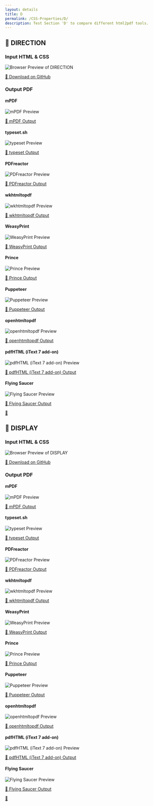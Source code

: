```yaml
---
layout: details
title: D
permalink: /CSS-Properties/D/
description: Test Section 'D' to compare different html2pdf tools.
---
```




## 🔬 DIRECTION

### Input HTML & CSS

<div class="browser-mockup with-url">
    <div>
        <img src="/{{ page.path }}/../browser_screenshot__html_CSS_Properties_D_direction.html.pdf.png" alt="Browser Preview of DIRECTION" />
    </div>
</div>
<p>
    <a href="https://raw.githubusercontent.com/azettl/compare.html2pdf.tools/master//html/CSS%20Properties/D/direction.html" target="_blank" rel="noopener">📄 Download on GitHub</a>
</p>

### Output PDF

<div class="details-boxes">
    <div>
        <h4>mPDF</h4>
        <img src="/{{ page.path }}/../mpdf__html_CSS_Properties_D_direction.html.png" alt="mPDF Preview" />
        <p>
            <a href="/{{ page.path }}/../mpdf__html_CSS_Properties_D_direction.html.pdf" target="_blank">📕 mPDF Output</a>
        </p>
    </div>
    <div>
        <h4>typeset.sh</h4>
        <img src="/{{ page.path }}/../typeset__html_CSS_Properties_D_direction.html.png" alt="typeset Preview" />
        <p>
            <a href="/{{ page.path }}/../typeset__html_CSS_Properties_D_direction.html.pdf" target="_blank">📕 typeset Output</a>
        </p>
    </div>
    <div>
        <h4>PDFreactor</h4>
        <img src="/{{ page.path }}/../pdfreactor__html_CSS_Properties_D_direction.html.png" alt="PDFreactor Preview" />
        <p>
            <a href="/{{ page.path }}/../pdfreactor__html_CSS_Properties_D_direction.html.pdf" target="_blank">📕 PDFreactor Output</a>
        </p>
    </div>
    <div>
        <h4>wkhtmltopdf</h4>
        <img src="/{{ page.path }}/../wkhtmltopdf__html_CSS_Properties_D_direction.html.png" alt="wkhtmltopdf Preview" />
        <p>
            <a href="/{{ page.path }}/../wkhtmltopdf__html_CSS_Properties_D_direction.html.pdf" target="_blank">📕 wkhtmltopdf Output</a>
        </p>
    </div>
    <div>
        <h4>WeasyPrint</h4>
        <img src="/{{ page.path }}/../weasyprint__html_CSS_Properties_D_direction.html.png" alt="WeasyPrint Preview" />
        <p>
            <a href="/{{ page.path }}/../weasyprint__html_CSS_Properties_D_direction.html.pdf" target="_blank">📕 WeasyPrint Output</a>
        </p>
    </div>
    <div>
        <h4>Prince</h4>
        <img src="/{{ page.path }}/../princexml__html_CSS_Properties_D_direction.html.png" alt="Prince Preview" />
        <p>
            <a href="/{{ page.path }}/../princexml__html_CSS_Properties_D_direction.html.pdf" target="_blank">📕 Prince Output</a>
        </p>
    </div>
    <div>
        <h4>Puppeteer</h4>
        <img src="/{{ page.path }}/../puppeteer__html_CSS_Properties_D_direction.html.png" alt="Puppeteer Preview" />
        <p>
            <a href="/{{ page.path }}/../puppeteer__html_CSS_Properties_D_direction.html.pdf" target="_blank">📕 Puppeteer Output</a>
        </p>
    </div>
    <div>
        <h4>openhtmltopdf</h4>
        <img src="/{{ page.path }}/../openhtmltopdf__html_CSS_Properties_D_direction.html.png" alt="openhtmltopdf Preview" />
        <p>
            <a href="/{{ page.path }}/../openhtmltopdf__html_CSS_Properties_D_direction.html.pdf" target="_blank">📕 openhtmltopdf Output</a>
        </p>
    </div>
    <div>
        <h4>pdfHTML (iText 7 add-on)</h4>
        <img src="/{{ page.path }}/../itextpdfhtml__html_CSS_Properties_D_direction.html.png" alt="pdfHTML (iText 7 add-on) Preview" />
        <p>
            <a href="/{{ page.path }}/../itextpdfhtml__html_CSS_Properties_D_direction.html.pdf" target="_blank">📕 pdfHTML (iText 7 add-on) Output</a>
        </p>
    </div>
    <div>
        <h4>Flying Saucer</h4>
        <img src="/{{ page.path }}/../flyingsaucer__html_CSS_Properties_D_direction.html.png" alt="Flying Saucer Preview" />
        <p>
            <a href="/{{ page.path }}/../flyingsaucer__html_CSS_Properties_D_direction.html.pdf" target="_blank">📕 Flying Saucer Output</a>
        </p>
    </div>
</div>

<a href="#top" class="rocket-outer">
    <span class="rocket">🚀</span>
</a>

## 🔬 DISPLAY

### Input HTML & CSS

<div class="browser-mockup with-url">
    <div>
        <img src="/{{ page.path }}/../browser_screenshot__html_CSS_Properties_D_display.html.pdf.png" alt="Browser Preview of DISPLAY" />
    </div>
</div>
<p>
    <a href="https://raw.githubusercontent.com/azettl/compare.html2pdf.tools/master//html/CSS%20Properties/D/display.html" target="_blank" rel="noopener">📄 Download on GitHub</a>
</p>

### Output PDF

<div class="details-boxes">
    <div>
        <h4>mPDF</h4>
        <img src="/{{ page.path }}/../mpdf__html_CSS_Properties_D_display.html.png" alt="mPDF Preview" />
        <p>
            <a href="/{{ page.path }}/../mpdf__html_CSS_Properties_D_display.html.pdf" target="_blank">📕 mPDF Output</a>
        </p>
    </div>
    <div>
        <h4>typeset.sh</h4>
        <img src="/{{ page.path }}/../typeset__html_CSS_Properties_D_display.html.png" alt="typeset Preview" />
        <p>
            <a href="/{{ page.path }}/../typeset__html_CSS_Properties_D_display.html.pdf" target="_blank">📕 typeset Output</a>
        </p>
    </div>
    <div>
        <h4>PDFreactor</h4>
        <img src="/{{ page.path }}/../pdfreactor__html_CSS_Properties_D_display.html.png" alt="PDFreactor Preview" />
        <p>
            <a href="/{{ page.path }}/../pdfreactor__html_CSS_Properties_D_display.html.pdf" target="_blank">📕 PDFreactor Output</a>
        </p>
    </div>
    <div>
        <h4>wkhtmltopdf</h4>
        <img src="/{{ page.path }}/../wkhtmltopdf__html_CSS_Properties_D_display.html.png" alt="wkhtmltopdf Preview" />
        <p>
            <a href="/{{ page.path }}/../wkhtmltopdf__html_CSS_Properties_D_display.html.pdf" target="_blank">📕 wkhtmltopdf Output</a>
        </p>
    </div>
    <div>
        <h4>WeasyPrint</h4>
        <img src="/{{ page.path }}/../weasyprint__html_CSS_Properties_D_display.html.png" alt="WeasyPrint Preview" />
        <p>
            <a href="/{{ page.path }}/../weasyprint__html_CSS_Properties_D_display.html.pdf" target="_blank">📕 WeasyPrint Output</a>
        </p>
    </div>
    <div>
        <h4>Prince</h4>
        <img src="/{{ page.path }}/../princexml__html_CSS_Properties_D_display.html.png" alt="Prince Preview" />
        <p>
            <a href="/{{ page.path }}/../princexml__html_CSS_Properties_D_display.html.pdf" target="_blank">📕 Prince Output</a>
        </p>
    </div>
    <div>
        <h4>Puppeteer</h4>
        <img src="/{{ page.path }}/../puppeteer__html_CSS_Properties_D_display.html.png" alt="Puppeteer Preview" />
        <p>
            <a href="/{{ page.path }}/../puppeteer__html_CSS_Properties_D_display.html.pdf" target="_blank">📕 Puppeteer Output</a>
        </p>
    </div>
    <div>
        <h4>openhtmltopdf</h4>
        <img src="/{{ page.path }}/../openhtmltopdf__html_CSS_Properties_D_display.html.png" alt="openhtmltopdf Preview" />
        <p>
            <a href="/{{ page.path }}/../openhtmltopdf__html_CSS_Properties_D_display.html.pdf" target="_blank">📕 openhtmltopdf Output</a>
        </p>
    </div>
    <div>
        <h4>pdfHTML (iText 7 add-on)</h4>
        <img src="/{{ page.path }}/../itextpdfhtml__html_CSS_Properties_D_display.html.png" alt="pdfHTML (iText 7 add-on) Preview" />
        <p>
            <a href="/{{ page.path }}/../itextpdfhtml__html_CSS_Properties_D_display.html.pdf" target="_blank">📕 pdfHTML (iText 7 add-on) Output</a>
        </p>
    </div>
    <div>
        <h4>Flying Saucer</h4>
        <img src="/{{ page.path }}/../flyingsaucer__html_CSS_Properties_D_display.html.png" alt="Flying Saucer Preview" />
        <p>
            <a href="/{{ page.path }}/../flyingsaucer__html_CSS_Properties_D_display.html.pdf" target="_blank">📕 Flying Saucer Output</a>
        </p>
    </div>
</div>

<a href="#top" class="rocket-outer">
    <span class="rocket">🚀</span>
</a>


